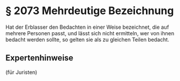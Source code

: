 # § 2073 Mehrdeutige Bezeichnung
Hat der Erblasser den Bedachten in einer Weise bezeichnet, die auf mehrere Personen passt, und lässt sich nicht ermitteln, wer von ihnen bedacht werden sollte, so gelten sie als zu gleichen Teilen bedacht.
## Expertenhinweise
(für Juristen)